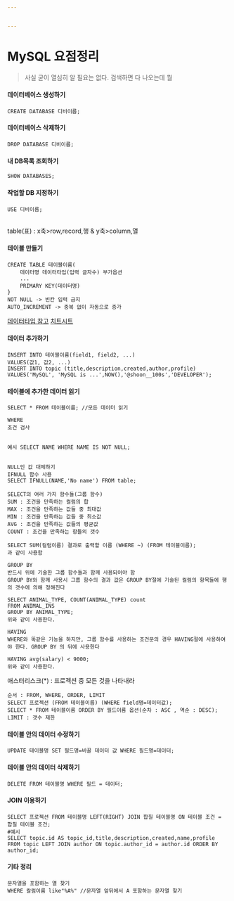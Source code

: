 ```yaml
---


---
```


<h1 id="mysql-요점정리">MySQL 요점정리</h1>
<blockquote>
<p>사실 굳이 열심히 알 필요는 없다. 검색하면 다 나오는데 뭘</p>
</blockquote>
<h4 id="데이터베이스-생성하기">데이터베이스 생성하기</h4>
<pre><code>CREATE DATABASE 디비이름;
</code></pre>
<h4 id="데이터베이스-삭제하기">데이터베이스 삭제하기</h4>
<pre><code>DROP DATABASE 디비이름;
</code></pre>
<h4 id="내-db목록-조회하기">내 DB목록 조회하기</h4>
<pre><code>SHOW DATABASES;
</code></pre>
<h4 id="작업할-db-지정하기">작업할 DB 지정하기</h4>
<pre><code>USE 디비이름;
</code></pre>
<p><br>
table(표) : x축&gt;row,record,행 &amp; y축&gt;column,열</p>
<h4 id="테이블-만들기">테이블 만들기</h4>
<pre><code>CREATE TABLE 테이블이름(
	데이터명 데이터타입(입력 글자수) 부가옵션
	...
	PRIMARY KEY(데이터명)
}
NOT NULL -&gt; 빈칸 입력 금지
AUTO_INCREMENT -&gt; 중복 없이 자동으로 증가
</code></pre>
<p><a href="https://www.mysqltutorial.org/mysql-data-types.aspx">데이터타입 참고</a>   <a href="https://devhints.io/mysql">치트시트</a></p>
<h4 id="데이터-추가하기">데이터 추가하기</h4>
<pre><code>INSERT INTO 테이블이름(field1, field2, ...)
VALUES(값1, 값2, ...)
INSERT INTO topic (title,description,created,author,profile)
VALUES('MySQL', 'MySQL is ...',NOW(),'@shoon__100s','DEVELOPER');
</code></pre>
<h4 id="테이블에-추가한-데이터-읽기">테이블에 추가한 데이터 읽기</h4>
<pre><code>SELECT * FROM 테이블이름; //모든 데이터 읽기
</code></pre>
<pre><code>WHERE
조건 검사

예시
SELECT NAME WHERE NAME IS NOT NULL;
</code></pre>
<pre><code>NULL인 값 대체하기
IFNULL 함수 사용
SELECT IFNULL(NAME,'No name') FROM table;
</code></pre>
<pre><code>SELECT의 여러 가지 함수들(그룹 함수)
SUM : 조건을 만족하는 컬럼의 합
MAX : 조건을 만족하는 값들 중 최대값
MIN : 조건을 만족하는 값들 중 최소값
AVG : 조건을 만족하는 값들의 평균값
COUNT : 조건을 만족하는 항들의 갯수

SELECT SUM(컬럼이름) 결과로 출력할 이름 (WHERE ~) (FROM 테이블이름);
과 같이 사용함
</code></pre>
<pre><code>GROUP BY
반드시 위에 기술한 그룹 함수들과 함께 사용되어야 함
GROUP BY와 함께 사용시 그룹 함수의 결과 값은 GROUP BY절에 기술된 컬럼의 항목들에 행의 갯수에 의해 정해진다

SELECT ANIMAL_TYPE, COUNT(ANIMAL_TYPE) count
FROM ANIMAL_INS
GROUP BY ANIMAL_TYPE;
위와 같이 사용한다.
</code></pre>
<pre><code>HAVING
WHERE와 똑같은 기능을 하지만, 그룹 함수를 사용하는 조건문의 경우 HAVING절에 사용하여야 한다. GROUP BY 의 뒤에 사용한다

HAVING avg(salary) &lt; 9000;
위와 같이 사용한다.
</code></pre>
<p>애스터리스크(*) : 프로젝션 중 모든 것을 나타내라</p>
<pre><code>순서 : FROM, WHERE, ORDER, LIMIT
SELECT 프로젝션 (FROM 테이블이름) (WHERE field명=데이터값);
SELECT * FROM 테이블이름 ORDER BY 필드이름 옵션(순차 : ASC , 역순 : DESC);
LIMIT : 갯수 제한
</code></pre>
<h4 id="테이블-안의-데이터-수정하기">테이블 안의 데이터 수정하기</h4>
<pre><code>UPDATE 테이블명 SET 필드명=바꿀 데이터 값 WHERE 필드명=데이터;
</code></pre>
<h4 id="테이블-안의-데이터-삭제하기">테이블 안의 데이터 삭제하기</h4>
<pre><code>DELETE FROM 테이블명 WHERE 필드 = 데이터;
</code></pre>
<h4 id="join-이용하기">JOIN 이용하기</h4>
<pre><code>SELECT 프로젝션 FROM 테이블명 LEFT(RIGHT) JOIN 합칠 테이블명 ON 테이블 조건 = 합칠 테이블 조건;
#예시
SELECT topic.id AS topic_id,title,description,created,name,profile
FROM topic LEFT JOIN author ON topic.author_id = author.id ORDER BY author_id;
</code></pre>
<h4 id="기타-정리">기타 정리</h4>
<pre><code>문자열을 포함하는 열 찾기
WHERE 칼럼이름 like"%A%" //문자열 앞뒤에서 A 포함하는 문자열 찾기

</code></pre>

